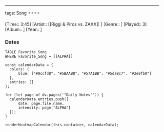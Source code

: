 ---
tags: Song ⭐⭐⭐⭐ 

[Time:: 3:45]
[Artist:: [[Riggi & Piros vs. ZAXX]] ]
[Genre::  ]
[Played:: 3]
[Album:: ]
[Year:: ]
### Dates
````dataview
TABLE Favorite_Song
WHERE Favorite_Song = [[ALPHA]]
````
  ```dataviewjs
const calendarData = { 
	colors: { 
		blue: ["#9ccfd8", "#5BAAB8", "#57A1BB", "#5da8c7", "#3e8fb0"] 
	}, 
	entries: [] 
}; 

for (let page of dv.pages('"Daily Notes"')) { 
	calendarData.entries.push({ 
		date: page.file.name, 
		intensity: page["ALPHA"]
	}); 
} 

renderHeatmapCalendar(this.container, calendarData);
```
